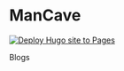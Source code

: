 # ManCave
[![Deploy Hugo site to Pages](https://github.com/zhuye0213/ManCave/actions/workflows/hugo.yml/badge.svg)](https://github.com/zhuye0213/ManCave/actions/workflows/hugo.yml)

 Blogs
